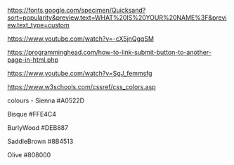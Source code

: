 https://fonts.google.com/specimen/Quicksand?sort=popularity&preview.text=WHAT%20IS%20YOUR%20NAME%3F&preview.text_type=custom

https://www.youtube.com/watch?v=-cX5jnQgqSM

https://programminghead.com/how-to-link-submit-button-to-another-page-in-html.php

https://www.youtube.com/watch?v=SgJ_femmsfg

https://www.w3schools.com/cssref/css_colors.asp

colours - 
Sienna
#A0522D

Bisque
#FFE4C4

BurlyWood
#DEB887

SaddleBrown
#8B4513

Olive
#808000